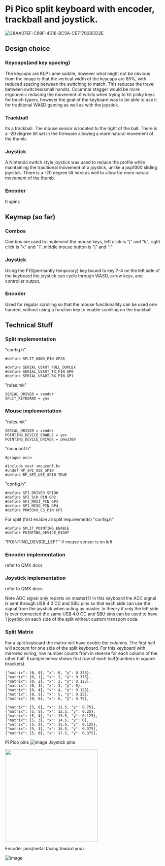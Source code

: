 # Pi Pico split keyboard with encoder, trackball and joystick.
![28AA07EF-C69F-4516-BC5A-CE71703BDD2E](https://github.com/user-attachments/assets/e670d900-998b-4d72-ad4c-23169abe6367)
## Design choice

### Keycaps(and key spacing)

The keycaps are KLP Lame saddle, however what might not be obvious from the image is that the vertical width of the keycaps are 85%, with reduced spacing between the switching to match. This reduces the travel between switches(small hands). Columnar stagger would be more ergonomic reducing the movement of wrists when trying to hit pinky keys for touch typers, however the goal of the keyboard was to be able to use it for traditional WASD gaming as well as with the joystick.

### Trackball

Its a trackball. The mouse sensor is located to the right of the ball. There is a -20 degree tilt set in the firmware allowing a more natural movement of the thumb. 

### Joystick

A Nintendo switch style joystick was used to reduce the profile while maintaining the traditional movement of a joystick, unlike a psp1000 sliding joystick. There is a -20 degree tilt here as well to allow for more natural movement of the thumb.

### Encoder

It spins

## Keymap (so far)

### Combos

Combos are used to implement the mouse keys, left click is "j" and "k", right click is "k" and "l", middle mouse button is "j" and "l"

### Joystick

Using the F13(permantly temporary) key bound to key 7-4 on the left side of the keyboard the joystick can cycle through WASD, arrow keys, and controller output.

### Encoder

Used for regular scrolling so that the mouse functionallity can be used one handed, without using a function key to enable scrolling on the trackball.

## Technical Stuff

### Split implementation 

"config.h"
    
    #define SPLIT_HAND_PIN GP28

    #define SERIAL_USART_FULL_DUPLEX
    #define SERIAL_USART_TX_PIN GP0
    #define SERIAL_USART_RX_PIN GP1

"rules.mk"

    SERIAL_DRIVER = vendor
    SPLIT_KEYBOARD = yes
    
### Mouse implementation
"rules.mk"

    SERIAL_DRIVER = vendor
    POINTING_DEVICE_ENABLE = yes
    POINTING_DEVICE_DRIVER = pmw3389

"mcuconf.h"

    #pragma once

    #include_next <mcuconf.h>
    #undef RP_SPI_USE_SPI0
    #define RP_SPI_USE_SPI0 TRUE

"config.h"

    #define SPI_DRIVER SPID0
    #define SPI_SCK_PIN GP2
    #define SPI_MOSI_PIN GP3
    #define SPI_MISO_PIN GP4
    #define PMW33XX_CS_PIN GP5

For split (first enable all split requirements) "config.h"
    
    #define SPLIT_POINTING_ENABLE
    #define POINTING_DEVICE_RIGHT

"POINTING_DEVICE_LEFT" if mouse sensor is on left

### Encoder implementation 

refer to QMK docs

### Joystick implementation 

refer to QMK docs. 

Note ADC signal only reports on master(?) In this keyboard the ADC signal is sent through USB 4.0 CC and SBU pins so that each side can use the signal from the joystick when acting as master. In theory if only the left side is ever connected the same USB 4.0 CC and SBU pins can be used to have 1 joystick on each side of the split without custom transport code.

### Split Matrix

For a split keyboard the matrix will have double the columns. The first half will account for one side of the split keyboard. For this keyboard with mirrored wiring, row number counts from in reverse for each column of the other half. Example below shows first row of each half(numbers in square brackets).
                
    {"matrix": [0, 0], "x": 0, "y": 0.375},
    {"matrix": [0, 1], "x": 1, "y": 0.375},
    {"matrix": [0, 2], "x": 2, "y": 0.125},
    {"matrix": [0, 3], "x": 3, "y": 0},
    {"matrix": [0, 4], "x": 4, "y": 0.125},
    {"matrix": [0, 5], "x": 5, "y": 0.25},
    {"matrix": [0, 6], "x": 6, "y": 0.75},

    {"matrix": [5, 6], "x": 11.5, "y": 0.75},
    {"matrix": [5, 5], "x": 12.5, "y": 0.25},
    {"matrix": [5, 4], "x": 13.5, "y": 0.125},
    {"matrix": [5, 3], "x": 14.5, "y": 0},
    {"matrix": [5, 2], "x": 15.5, "y": 0.125},
    {"matrix": [5, 1], "x": 16.5, "y": 0.375},
    {"matrix": [5, 0], "x": 17.5, "y": 0.375},

Pi Pico pins
<picture>
![image](https://github.com/user-attachments/assets/d5c09dd5-5870-49c5-af64-c63cd70dd36a)
</picture>
Joystick pins

<picture>
<img src="https://github.com/user-attachments/assets/09c3ba0c-979f-4511-b104-186558ca0a61" width="300">
</picture>

Encoder pins(metal facing toward you)

![image](https://github.com/user-attachments/assets/fd7e67e2-0926-4ba7-866a-cd326067a23b)




